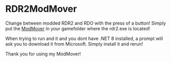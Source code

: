 # RDR2ModMover
Change between modded RDR2 and RDO with the press of a button!
Simply put the [ModMover](https://github.com/SacorZ/RDR2ModMover/blob/master/RDR2ModMover.exe) in your gamefolder where the rdr2.exe is located!


When trying to run and it and you dont have .NET 8 installed, a prompt will ask you to download it from Microsoft. 
Simply install it and rerun!



Thank you for using my ModMover!
